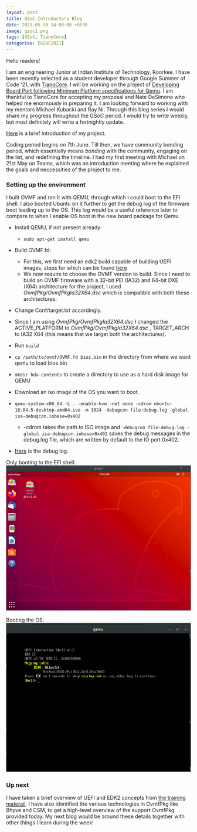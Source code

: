```yaml
---
layout: post
title: GSoC-Introductory Blog
date: 2021-05-30 14:00:00 +0530
image: gsoc1.png
tags: [GSoC, TianoCore]
categories: [GSoC2021]
---
```

Hello readers!

I am an engineering Junior at Indian Institute of Technology, Roorkee. I have been recently selected as a student developer through Google Summer of Code '21, with [TianoCore](https://www.tianocore.org/). I will be working on the project of [Developing Board Port following Minimum Platform specifications for Qemu](https://summerofcode.withgoogle.com/projects/#6418204223602688). I am thankful to TianoCore for accepting my proposal and Nate DeSimone who helped me enormously in preparing it. I am looking forward to working with my mentors Michael Kubacki and Ray Ni. Through this blog series I would share my progress throughout the GSoC period. I would try to write weekly, but most definitely will write a fortnightly update.

[Here](https://github.com/tianocore/tianocore.github.io/wiki/Tasks-MinPlatform-QemuOpenBoardPkg) is a brief introduction of my project.

Coding period begins on 7th June. Till then, we have community bonding period, which essentially means *bonding* with the community, engaging on the list, and redefining the timeline. I had my first meeting with Michael on 21st May on Teams, which was an introduction meeting where he explained the goals and neccessities of the project to me.

### Setting up the environment

I built OVMF and ran it with QEMU, through which I could boot to the EFI shell. I also booted Ubuntu on it further to get the debug log of the firmware boot leading up to the OS. This log would be a useful reference later to compare to when I enable OS boot in the new board package for Qemu.


- Install QEMU, if not present already:  
	- ```sudo apt-get install qemu```

- Build OVMF.fd:  
	- For this, we first need an edk2 build capable of building UEFI images, steps for which can be found [here](https://github.com/tianocore/tianocore.github.io/wiki/Getting-Started-with-EDK-II)  
	- We now require to choose the OVMF version to build. Since I need to build an OVMF firmware with a 32-bit PEI (IA32) and 64-bit DXE (X64) architecture for the project, I used *OvmfPkg/OvmfPkgIa32X64.dsc* which is compatible with both these architectures.  
- Change Conf/target.txt accordingly.  
- Since I am using *OvmfPkg/OvmfPkgIa32X64.dsc* I changed the ACTIVE_PLATFORM to *OvmfPkg/OvmfPkgIa32X64.dsc* , TARGET_ARCH to IA32 X64 (this means that we target both the architectures).  
- Run ```build```  
- ```cp /path/to/ovmf/OVMF.fd bios.bin``` in the directory from where we want qemu to load bios.bin  
- ```mkdir hda-contents``` to create a directory to use as a hard disk image for QEMU  
- Download an iso image of the OS you want to boot.  
- ```qemu-system-x86_64 -L . -enable-kvm -net none -cdrom ubuntu-18.04.5-desktop-amd64.iso -m 1024 -debugcon file:debug.log -global isa-debugcon.iobase=0x402```  
	- -cdrom takes the path to ISO image and ```-debugcon file:debug.log -global isa-debugcon.iobase=0x402``` saves the debug messages in the debug.log file, which are written by default to the IO port 0x402.  
- [Here](https://gist.github.com/KaairaGupta/ed352049fa156882b4f329905f0a54e1) is the debug log. 

Only booting to the EFI shell:
![EFI shell](https://github.com/KaairaGupta/KaairaGupta.github.io/blob/master/images/gsoc1_1.png)

Booting the OS:
![Ubuntu Boot](https://github.com/KaairaGupta/KaairaGupta.github.io/blob/master/images/gsoc1_2.png)


### Up next

I have taken a brief overview of UEFI and EDK2 concepts from [the training materail](https://github.com/tianocore-training/Tianocore_Training_Contents/wiki). I have also identified the various technologies in OvmfPkg like Bhyve and CSM, to get a high-level overview of the support OvmfPkg provided today. My next blog would be around these details together with other things I learn during the week!
